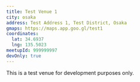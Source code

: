 ```yaml
---
title: Test Venue 1
city: osaka
address: Test Address 1, Test District, Osaka
gmaps: https://maps.app.goo.gl/test1
coordinates:
  lat: 34.6937
  lng: 135.5023
meetupId: 999999997
devOnly: true
---
```


This is a test venue for development purposes only.